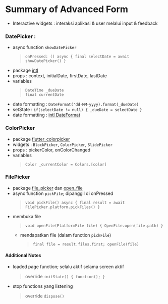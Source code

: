 # Summary of Advanced Form

- Interactive widgets : interaksi aplikasi & user melalui input & feedback

### DatePicker :

- async function `showDatePicker`
  > `onPressed: () async { final selectDate = await showDatePicker() }`
- package [intl](https://pub.dev/packages/intl)
- props : context, initialDate, firstDate, lastDate
- variables
  > `DateTime _dueDate`  
  > `final currentDate`
- date formatting : `DateFormat('dd-MM-yyyy).format(_dueDate)`
- setState : `if(selectDate != null) { _dueDate = selectDate }`
- date formatting : [intl DateFormat](https://api.flutter.dev/flutter/intl/DateFormat-class.html)

### ColorPicker

- package [flutter_colorpicker](https://pub.dev/packages/flutter_colorpicker)
- widgets : `BlockPicker`, `ColorPicker`, `SlidePicker`
- props : pickerColor, onColorChanged
- variables
  > `Color _currentColor = Colors.[color]`

### FilePicker

- package [file_picker](https://pub.dev/packages/file_picker) dan [open_file](https://pub.dev/packages/open_file)
- async function `pickFile`; dipanggil di onPressed
  > `void pickFile() async { final result = await FilePicker.platform.pickFiles() }`
- membuka file
  > `void openFile(PlatformFile file) { OpenFile.open(file.path) }`
  - mendapatkan file (dalam function `pickFile`)
    > `final file = result.files.first; openFile(file)`

#### Additional Notes

- loaded page function; selalu aktif selama screen aktif

  > override `initState() { function(); }`

- stop functions yang listening
  > override `dispose()`
